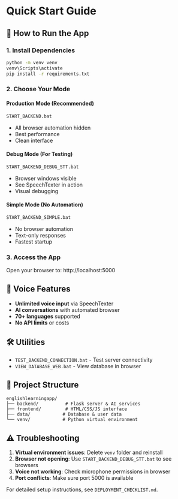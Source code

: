 # Quick Start Guide

## 🚀 How to Run the App

### 1. Install Dependencies
```bash
python -m venv venv
venv\Scripts\activate
pip install -r requirements.txt
```

### 2. Choose Your Mode

#### Production Mode (Recommended)
```bash
START_BACKEND.bat
```
- All browser automation hidden
- Best performance
- Clean interface

#### Debug Mode (For Testing)
```bash
START_BACKEND_DEBUG_STT.bat
```
- Browser windows visible
- See SpeechTexter in action
- Visual debugging

#### Simple Mode (No Automation)
```bash
START_BACKEND_SIMPLE.bat
```
- No browser automation
- Text-only responses
- Fastest startup

### 3. Access the App
Open your browser to: http://localhost:5000

## 🎤 Voice Features

- **Unlimited voice input** via SpeechTexter
- **AI conversations** with automated browser
- **70+ languages** supported
- **No API limits** or costs

## 🛠️ Utilities

- `TEST_BACKEND_CONNECTION.bat` - Test server connectivity
- `VIEW_DATABASE_WEB.bat` - View database in browser

## 📁 Project Structure

```
englishlearningapp/
├── backend/          # Flask server & AI services
├── frontend/         # HTML/CSS/JS interface
├── data/            # Database & user data
└── venv/            # Python virtual environment
```

## ⚠️ Troubleshooting

1. **Virtual environment issues**: Delete `venv` folder and reinstall
2. **Browser not opening**: Use `START_BACKEND_DEBUG_STT.bat` to see browsers
3. **Voice not working**: Check microphone permissions in browser
4. **Port conflicts**: Make sure port 5000 is available

For detailed setup instructions, see `DEPLOYMENT_CHECKLIST.md`.
